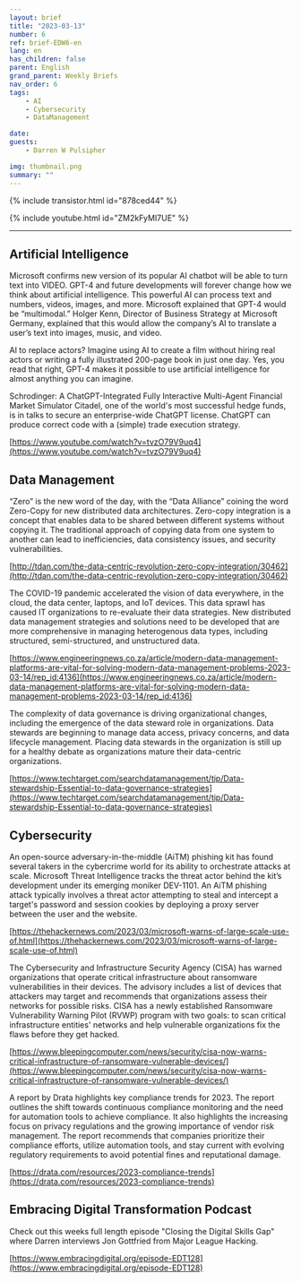 ```yaml
---
layout: brief
title: "2023-03-13"
number: 6
ref: brief-EDW6-en
lang: en
has_children: false
parent: English
grand_parent: Weekly Briefs
nav_order: 6
tags:
    - AI
    - Cybersecurity
    - DataManagement

date: 
guests:
    - Darren W Pulsipher

img: thumbnail.png
summary: ""
---
```


{% include transistor.html id="878ced44" %}



{% include youtube.html id="ZM2kFyMI7UE" %}

---

## Artificial Intelligence

Microsoft confirms new version of its popular AI chatbot will be able to turn text into VIDEO. GPT-4 and future developments will forever change how we think about artificial intelligence. This powerful AI can process text and numbers, videos, images, and more. Microsoft explained that GPT-4 would be “multimodal.” Holger Kenn, Director of Business Strategy at Microsoft Germany, explained that this would allow the company’s AI to translate a user’s text into images, music, and video.

AI to replace actors? Imagine using AI to create a film without hiring real actors or writing a fully illustrated 200-page book in just one day. Yes, you read that right, GPT-4 makes it possible to use artificial intelligence for almost anything you can imagine.

Schrodinger: A ChatGPT-Integrated Fully Interactive Multi-Agent Financial Market Simulator Citadel, one of the world's most successful hedge funds, is in talks to secure an enterprise-wide ChatGPT license.  ChatGPT can produce correct code with a (simple) trade execution strategy. 

[https://www.youtube.com/watch?v=tvzO79V9uq4](https://www.youtube.com/watch?v=tvzO79V9uq4)

## Data Management

“Zero” is the new word of the day, with the “Data Alliance” coining the word Zero-Copy for new distributed data architectures. Zero-copy integration is a concept that enables data to be shared between different systems without copying it. The traditional approach of copying data from one system to another can lead to inefficiencies, data consistency issues, and security vulnerabilities. 

[http://tdan.com/the-data-centric-revolution-zero-copy-integration/30462](http://tdan.com/the-data-centric-revolution-zero-copy-integration/30462)

The COVID-19 pandemic accelerated the vision of data everywhere, in the cloud, the data center, laptops, and IoT devices. This data sprawl has caused IT organizations to re-evaluate their data strategies. New distributed data management strategies and solutions need to be developed that are more comprehensive in managing heterogenous data types, including structured, semi-structured, and unstructured data.  

[https://www.engineeringnews.co.za/article/modern-data-management-platforms-are-vital-for-solving-modern-data-management-problems-2023-03-14/rep_id:4136](https://www.engineeringnews.co.za/article/modern-data-management-platforms-are-vital-for-solving-modern-data-management-problems-2023-03-14/rep_id:4136)

The complexity of data governance is driving organizational changes, including the emergence of the data steward role in organizations. Data stewards are beginning to manage data access, privacy concerns, and data lifecycle management. Placing data stewards in the organization is still up for a healthy debate as organizations mature their data-centric organizations. 

[https://www.techtarget.com/searchdatamanagement/tip/Data-stewardship-Essential-to-data-governance-strategies](https://www.techtarget.com/searchdatamanagement/tip/Data-stewardship-Essential-to-data-governance-strategies)

## Cybersecurity

An open-source adversary-in-the-middle (AiTM) phishing kit has found several takers in the cybercrime world for its ability to orchestrate attacks at scale. Microsoft Threat Intelligence tracks the threat actor behind the kit’s development under its emerging moniker DEV-1101. An AiTM phishing attack typically involves a threat actor attempting to steal and intercept a target's password and session cookies by deploying a proxy server between the user and the website.   

[https://thehackernews.com/2023/03/microsoft-warns-of-large-scale-use-of.html](https://thehackernews.com/2023/03/microsoft-warns-of-large-scale-use-of.html)

The Cybersecurity and Infrastructure Security Agency (CISA) has warned organizations that operate critical infrastructure about ransomware vulnerabilities in their devices. The advisory includes a list of devices that attackers may target and recommends that organizations assess their networks for possible risks. CISA has a newly established Ransomware Vulnerability Warning Pilot (RVWP) program with two goals: to scan critical infrastructure entities' networks and help vulnerable organizations fix the flaws before they get hacked. 

[https://www.bleepingcomputer.com/news/security/cisa-now-warns-critical-infrastructure-of-ransomware-vulnerable-devices/](https://www.bleepingcomputer.com/news/security/cisa-now-warns-critical-infrastructure-of-ransomware-vulnerable-devices/)

A report by Drata highlights key compliance trends for 2023. The report outlines the shift towards continuous compliance monitoring and the need for automation tools to achieve compliance. It also highlights the increasing focus on privacy regulations and the growing importance of vendor risk management. The report recommends that companies prioritize their compliance efforts, utilize automation tools, and stay current with evolving regulatory requirements to avoid potential fines and reputational damage. 

[https://drata.com/resources/2023-compliance-trends](https://drata.com/resources/2023-compliance-trends)

## Embracing Digital Transformation Podcast

Check out this weeks full length episode "Closing the Digital Skills Gap" where Darren interviews Jon Gottfried from Major League Hacking.

[https://www.embracingdigital.org/episode-EDT128](https://www.embracingdigital.org/episode-EDT128)


